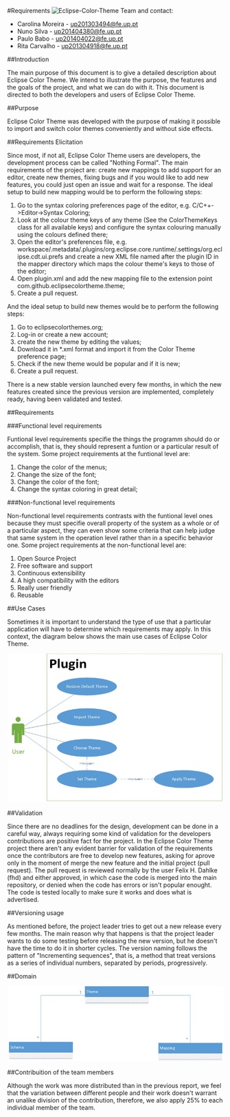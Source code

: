 
#Requirements
![Eclipse-Color-Theme](http://p2.pdt-extensions.org/images/colorthemes/screenshot.png)
Team and contact:
* Carolina Moreira - up201303494@fe.up.pt
* Nuno Silva - up201404380@fe.up.pt
* Paulo Babo - up201404022@fe.up.pt
* Rita Carvalho - up201304918@fe.up.pt

##Introduction

The main purpose of this document is to give a detailed description about Eclipse Color Theme. We intend to illustrate the purpose, the features and the goals of the project, and what we can do with it. This document is directed to both the developers and users of Eclipse Color Theme.

##Purpose

Eclipse Color Theme was developed with the purpose of making it possible to import and switch color themes conveniently and without side effects.

##Requirements Elicitation

Since most, if not all, Eclipse Color Theme users are developers, the development process can be called "Nothing Formal". The main requirements of the project are: create new mappings to add support for an editor, create new themes, fixing bugs and if you would like to add new features, you could just open an issue and wait for a response.
The ideal setup to build new mapping would be to perform the following steps:

1. Go to the syntax coloring preferences page of the editor, e.g. C/C++->Editor->Syntax Coloring;
2. Look at the colour theme keys of any theme (See the ColorThemeKeys class for all available keys) and configure the syntax colouring manually using the colours defined there;
3. Open the editor's preferences file, e.g. workspace/.metadata/.plugins/org.eclipse.core.runtime/.settings/org.eclipse.cdt.ui.prefs and create a new XML file named after the plugin ID in the mapper directory which maps the colour theme's keys to those of the editor;
4. Open plugin.xml and add the new mapping file to the extension point com.github.eclipsecolortheme.theme;
5. Create a pull request.

And the ideal setup to build new themes would be to perform the following steps:

1. Go to eclipsecolorthemes.org;
2. Log-in or create a new account;
3. create the new theme by editing the values;
4. Download it in *.xml format and import it from the Color Theme preference page;
5. Check if the new theme would be popular and if it is new;
6. Create a pull request.

There is a new stable version launched every few months, in which the new features created since the previous version are implemented, completely ready, having been validated and tested.

##Requirements

###Functional level requirements

Funtional level requirements specifie the things the programm should do or accomplish, that is, they should represent a funtion  or a particular result of the system.
Some project requirements at the funtional level are:

1. Change the color of the menus;
2. Change the size of the font;
3. Change the color of the font;
4. Change the syntax coloring in great detail;

###Non-functional level requirements

Non-functional level requirements contrasts with the funtional level ones because they must specifie overall property of the system as a whole or of a particular aspect, they can even show some criteria that can help judge that same system in the operation level rather than in a specific behavior one.
Some project requirements at the non-functional level are:

1. Open Source Project
2. Free software and support
3. Continuous extensibility
4. A high compatibility with the editors
5. Really user friendly
6. Reusable

##Use Cases

Sometimes it is important to understand the type of use that a particular application will have to determine which requirements may apply. In this context, the diagram below shows the main use cases of Eclipse Color Theme.


![UseCases](https://github.com/Miridinia/eclipse-color-theme/blob/master/ESOF-docs/Resources/Use%20Cases.jpg)


##Validation

Since there are no deadlines for the design, development can be done in a careful way, always requiring some kind of validation for the developers contributions are positive fact for the project.
In the Eclipse Color Theme project there aren't any  evident barrier for validation of the requirements once the contributors are free to develop new features, asking for aprove only in the moment of merge the new feature and the initial project (pull request). The pull request is reviewed normally by the user Felix H. Dahlke (fhd) and either approved, in which case the code is merged into the main repository, or denied when the code has errors or isn't popular enought. The code is tested locally to make sure it works and does what is advertised. 


##Versioning usage

As mentioned before, the project leader tries to get out a new release every few months. The main reason why that happens is that the project leader wants to do some testing before releasing the new version, but he doesn't have the time to do it in shorter cycles.
The version naming follows the pattern of "Incrementing sequences", that is, a method that treat versions as a series of individual numbers, separated by periods, progressively.


##Domain

![Domain](https://github.com/Miridinia/eclipse-color-theme/blob/master/ESOF-docs/Resources/Domain.jpg)


##Contribuition of the team members

Although the work was more distributed than in the previous report, we feel that the variation between different people and their work  doesn't warrant an unalike division of the contribution, therefore, we also apply 25% to each individual member of the team.
